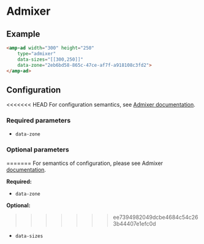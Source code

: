 <!---
Copyright 2018 The AMP HTML Authors. All Rights Reserved.

Licensed under the Apache License, Version 2.0 (the "License");
you may not use this file except in compliance with the License.
You may obtain a copy of the License at

      http://www.apache.org/licenses/LICENSE-2.0

Unless required by applicable law or agreed to in writing, software
distributed under the License is distributed on an "AS-IS" BASIS,
WITHOUT WARRANTIES OR CONDITIONS OF ANY KIND, either express or implied.
See the License for the specific language governing permissions and
limitations under the License.
-->

# Admixer

## Example

```html
<amp-ad width="300" height="250"
    type="admixer"
    data-sizes="[[300,250]]"
    data-zone="2eb6bd58-865c-47ce-af7f-a918108c3fd2">
</amp-ad>
```

## Configuration

<<<<<<< HEAD
For configuration semantics, see [Admixer documentation](http://docs.admixer.net/3/en/topic/amp-configuration).

### Required parameters 

- `data-zone`

### Optional parameters 

=======
For semantics of configuration, please see Admixer [documentation](http://docs.admixer.net/3/en/topic/amp-configuration).

__Required:__
- `data-zone`

__Optional:__
>>>>>>> ee7394982049dcbe4684c54c263b44407e1efc0d
- `data-sizes`

